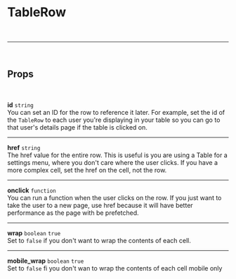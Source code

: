# TableRow

<br>

---

<br>

## Props

<br>

**id** `string`<br>
You can set an ID for the row to reference it later. For example, set the id of the `TableRow` to each user you're displaying in your table so you can go to that user's details page if the table is clicked on.

---

**href** `string`<br>
The href value for the entire row. This is useful is you are using a Table for a settings menu, where you don't care where the user clicks. If you have a more complex cell, set the href on the cell, not the row.

---

**onclick** `function`<br>
You can run a function when the user clicks on the row. If you just want to take the user to a new page, use href because it will have better performance as the page with be prefetched.

---

**wrap** `boolean` <code class="blue">true</code> <br>
Set to `false` if you don't want to wrap the contents of each cell.

---

**mobile_wrap** `boolean` <code class="blue">true</code> <br>
Set to `false` fi you don't wan to wrap the contents of each cell mobile only
